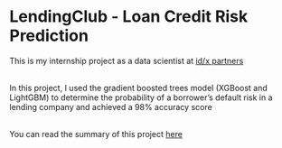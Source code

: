 # LendingClub - Loan Credit Risk Prediction

This is my internship project as a data scientist at [id/x partners](https://idxpartners.com/)
<br><br>

In this project, I used the gradient boosted trees model (XGBoost and LightGBM) to determine the probability of a borrower’s default risk in a lending company and achieved a 98% accuracy score
<br><br>

You can read the summary of this project [here](https://adhang.github.io/pages/project-lendingclub-loan-credit-risk)
